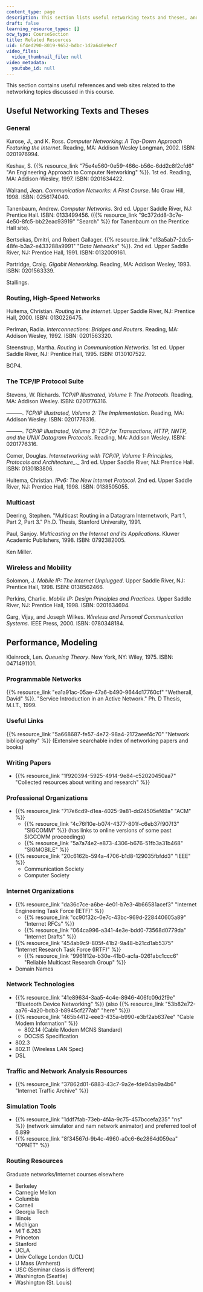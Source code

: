 ```yaml
---
content_type: page
description: This section lists useful networking texts and theses, and useful links.
draft: false
learning_resource_types: []
ocw_type: CourseSection
title: Related Resources
uid: 6f4ed290-8019-9652-bdbc-1d2a640e9ecf
video_files:
  video_thumbnail_file: null
video_metadata:
  youtube_id: null
---
```

This section contains useful references and web sites related to the networking topics discussed in this course.

## Useful Networking Texts and Theses

### General

Kurose, J., and K. Ross. *Computer Networking: A Top-Down Approach Featuring the Internet*. Reading, MA: Addison Wesley Longman, 2002. ISBN: 0201976994. 

Keshav, S. {{% resource_link "75e4e560-0e59-466c-b56c-6dd2c8f2cfd6" "An Engineering Approach to Computer Networking" %}}. 1st ed. Reading, MA: Addison-Wesley, 1997. ISBN: 0201634422.

Walrand, Jean. *Communication Networks: A First Course*. Mc Graw Hill, 1998. ISBN: 0256174040.

Tanenbaum, Andrew. *Computer Networks*. 3rd ed. Upper Saddle River, NJ: Prentice Hall. ISBN: 0133499456. ({{% resource_link "9c372dd8-3c7e-4e50-8fc5-bb22eac93919" "Search" %}} for Tanenbaum on the Prentice Hall site).

Bertsekas, Dmitri, and Robert Gallager. {{% resource_link "e13a5ab7-2dc5-48fe-b3a2-e433288a9991" "*Data Networks*" %}}. 2nd ed. Upper Saddle River, NJ: Prentice Hall, 1991. ISBN: 0132009161. 

Partridge, Craig. *Gigabit Networking*. Reading, MA: Addison Wesley, 1993. ISBN: 0201563339.

Stallings.

### Routing, High-Speed Networks

Huitema, Christian. *Routing in the Internet*. Upper Saddle River, NJ: Prentice Hall, 2000. ISBN: 0130226475.

Perlman, Radia. *Interconnections: Bridges and Routers*. Reading, MA: Addison Wesley, 1992. ISBN: 0201563320.

Steenstrup, Martha. *Routing in Communication Networks*. 1st ed. Upper Saddle River, NJ: Prentice Hall, 1995. ISBN: 0130107522. 

BGP4.

### The TCP/IP Protocol Suite

Stevens, W. Richards. *TCP/IP Illustrated, Volume 1: The Protocols*. Reading, MA: Addison Wesley. ISBN: 0201776316.

———. *TCP/IP Illustrated, Volume 2: The Implementation*. Reading, MA: Addison Wesley. ISBN: 0201776316.

———. *TCP/IP Illustrated, Volume 3: TCP for Transactions, HTTP, NNTP, and the UNIX Datagram Protocols*. Reading, MA: Addison Wesley. ISBN: 0201776316.

Comer, Douglas. *Internetworking with TCP/IP, Volume 1: Principles, Protocols and Architecture\_*.\_ 3rd ed. Upper Saddle River, NJ: Prentice Hall. ISBN: 0130183806. 

Huitema, Christian. *IPv6: The New Internet Protocol*. 2nd ed. Upper Saddle River, NJ: Prentice Hall, 1998. ISBN: 0138505055. 

### Multicast

Deering, Stephen. "Multicast Routing in a Datagram Internetwork, Part 1, Part 2, Part 3." Ph.D. Thesis, Stanford University, 1991.

Paul, Sanjoy. *Multicasting on the Internet and its Applications*. Kluwer Academic Publishers, 1998. ISBN: 0792382005. 

Ken Miller.

### Wireless and Mobility

Solomon, J. *Mobile IP: The Internet Unplugged*. Upper Saddle River, NJ: Prentice Hall, 1998. ISBN: 0138562466.

Perkins, Charlie. *Mobile IP: Design Principles and Practices*. Upper Saddle River, NJ: Prentice Hall, 1998. ISBN: 0201634694.

Garg, Vijay, and Joseph Wilkes. *Wireless and Personal Communication Systems*. IEEE Press, 2000. ISBN: 0780348184.

## Performance, Modeling

Kleinrock, Len. *Queueing Theory*. New York, NY: Wiley, 1975. ISBN: 0471491101.

### Programmable Networks

{{% resource_link "ea1a91ac-05ae-47a6-b490-9644d17760cf" "Wetherall, David" %}}. "Service Introduction in an Active Network." Ph. D Thesis, M.I.T., 1999.

### Useful Links

{{% resource_link "5a668687-fe57-4e72-98a4-2172aeef4c70" "Network bibliography" %}} (Extensive searchable index of networking papers and books)

### Writing Papers

- {{% resource_link "1f920394-5925-4914-9e84-c52020450aa7" "Collected resources about writing and research" %}}

### Professional Organizations

- {{% resource_link "717e6cd9-d1ea-4025-9a81-dd24505ef49a" "ACM" %}}
    - {{% resource_link "4c76f10e-b074-4377-801f-c6eb37f907f3" "SIGCOMM" %}} (has links to online versions of some past SIGCOMM proceedings)
    - {{% resource_link "5a7a74e2-e873-4306-b676-51fb3a31b468" "SIGMOBILE" %}}
- {{% resource_link "20c6162b-594a-4706-b1d8-129035fbfdd3" "IEEE" %}}
    - Communication Society
    - Computer Society

### Internet Organizations

- {{% resource_link "da36c7ce-a6be-4e01-b7e3-4b66581acef3" "Internet Engineering Task Force (IETF)" %}}
    - {{% resource_link "cc90f32c-0e7c-43bc-969d-228440605a89" "Internet RFCs" %}}
    - {{% resource_link "064ca996-a341-4e3e-bdd0-73568d0779da" "Internet Drafts" %}}
- {{% resource_link "454ab9c9-805f-41b2-9a48-b21cd1ab5375" "Internet Research Task Force (IRTF)" %}}
    - {{% resource_link "9961f12e-b30e-41b0-acfa-0261abc1ccc6" "Reliable Multicast Research Group" %}}
- Domain Names

### Network Technologies

- {{% resource_link "41e89634-3aa5-4c4e-8946-406fc09d2f9e" "Bluetooth Device Networking" %}} (also {{% resource_link "53b82e72-aa76-4a20-bdb3-b8945cf277ab" "here" %}})
- {{% resource_link "465b4412-eee3-435a-b990-e3bf2ab637ee" "Cable Modem Information" %}}
    - 802.14 (Cable Modem MCNS Standard)
    - DOCSIS Specification
- 802.3
- 802.11 (Wireless LAN Spec)
- DSL

### Traffic and Network Analysis Resources

- {{% resource_link "37862d01-6883-43c7-9a2e-fde94ab9a4b6" "Internet Traffic Archive" %}}

### Simulation Tools

- {{% resource_link "1ddf7fab-73eb-4f4a-9c75-457bccefa235" "ns" %}} (network simulator and nam network animator) and preferred tool of 6.899
- {{% resource_link "8f34567d-9b4c-4960-a0c6-6e2864d059ea" "OPNET" %}} 

### Routing Resources

Graduate networks/Internet courses elsewhere

- Berkeley
- Carnegie Mellon
- Columbia
- Cornell
- Georgia Tech
- Illinois
- Michigan
- MIT 6.263
- Princeton
- Stanford
- UCLA
- Univ College London (UCL)
- U Mass (Amherst)
- USC (Seminar class is different)
- Washington (Seattle)
- Washington (St. Louis)